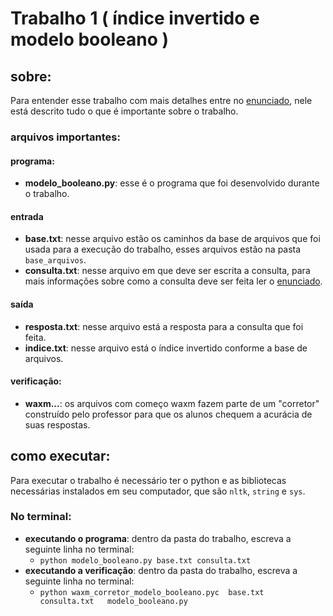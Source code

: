 # Trabalho 1 ( índice invertido e modelo booleano )

## sobre: 
Para entender esse trabalho com mais detalhes entre no [enunciado](https://github.com/Eduardo-Pires/ORI-UFU/blob/main/trabalho%201/Enunciado%20trab1_ori.pdf), nele está descrito tudo o que é importante sobre o trabalho.

### arquivos importantes:
#### programa:
- **modelo_booleano.py**: esse é o programa que foi desenvolvido durante o trabalho.
#### entrada
- **base.txt**: nesse arquivo estão os caminhos da base de arquivos que foi usada para a execução do trabalho, esses arquivos estão na pasta ```base_arquivos```.
- **consulta.txt**: nesse arquivo em que deve ser escrita a consulta, para mais informações sobre como a consulta deve ser feita ler o [enunciado](https://github.com/Eduardo-Pires/ORI-UFU/blob/main/trabalho%201/Enunciado%20trab1_ori.pdf).
#### saída
- **resposta.txt**: nesse arquivo está a resposta para a consulta que foi feita.
- **indice.txt**: nesse arquivo está o índice invertido conforme a base de arquivos.
#### verificação:
- **waxm...**: os arquivos com começo waxm fazem parte de um "corretor" construído pelo professor para que os alunos chequem a acurácia de suas respostas.
## como executar:
Para executar o trabalho é necessário ter o python e as bibliotecas necessárias instalados em seu computador, que são ```nltk```, ```string``` e ```sys```.
### No terminal:
- **executando o programa**: dentro da pasta do trabalho, escreva a seguinte linha no terminal:
  - ```python modelo_booleano.py base.txt consulta.txt```
- **executando a verificação**: dentro da pasta do trabalho, escreva a seguinte linha no terminal:
  - ```python waxm_corretor_modelo_booleano.pyc  base.txt  consulta.txt   modelo_booleano.py```
